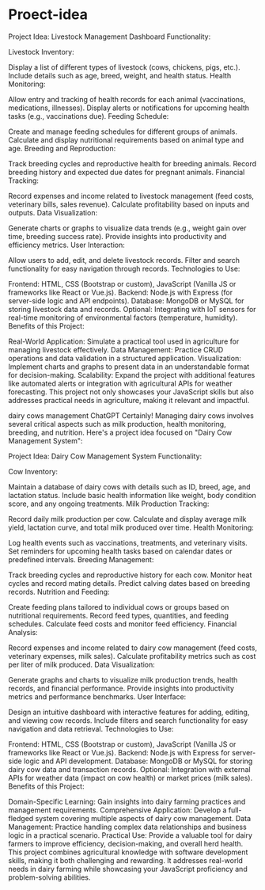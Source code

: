 # Proect-idea
Project Idea: Livestock Management Dashboard
Functionality:

Livestock Inventory:

Display a list of different types of livestock (cows, chickens, pigs, etc.).
Include details such as age, breed, weight, and health status.
Health Monitoring:

Allow entry and tracking of health records for each animal (vaccinations, medications, illnesses).
Display alerts or notifications for upcoming health tasks (e.g., vaccinations due).
Feeding Schedule:

Create and manage feeding schedules for different groups of animals.
Calculate and display nutritional requirements based on animal type and age.
Breeding and Reproduction:

Track breeding cycles and reproductive health for breeding animals.
Record breeding history and expected due dates for pregnant animals.
Financial Tracking:

Record expenses and income related to livestock management (feed costs, veterinary bills, sales revenue).
Calculate profitability based on inputs and outputs.
Data Visualization:

Generate charts or graphs to visualize data trends (e.g., weight gain over time, breeding success rate).
Provide insights into productivity and efficiency metrics.
User Interaction:

Allow users to add, edit, and delete livestock records.
Filter and search functionality for easy navigation through records.
Technologies to Use:

Frontend: HTML, CSS (Bootstrap or custom), JavaScript (Vanilla JS or frameworks like React or Vue.js).
Backend: Node.js with Express (for server-side logic and API endpoints).
Database: MongoDB or MySQL for storing livestock data and records.
Optional: Integrating with IoT sensors for real-time monitoring of environmental factors (temperature, humidity).
Benefits of this Project:

Real-World Application: Simulate a practical tool used in agriculture for managing livestock effectively.
Data Management: Practice CRUD operations and data validation in a structured application.
Visualization: Implement charts and graphs to present data in an understandable format for decision-making.
Scalability: Expand the project with additional features like automated alerts or integration with agricultural APIs for weather forecasting.
This project not only showcases your JavaScript skills but also addresses practical needs in agriculture, making it relevant and impactful.

dairy cows management
ChatGPT
Certainly! Managing dairy cows involves several critical aspects such as milk production, health monitoring, breeding, and nutrition. Here's a project idea focused on "Dairy Cow Management System":

Project Idea: Dairy Cow Management System
Functionality:

Cow Inventory:

Maintain a database of dairy cows with details such as ID, breed, age, and lactation status.
Include basic health information like weight, body condition score, and any ongoing treatments.
Milk Production Tracking:

Record daily milk production per cow.
Calculate and display average milk yield, lactation curve, and total milk produced over time.
Health Monitoring:

Log health events such as vaccinations, treatments, and veterinary visits.
Set reminders for upcoming health tasks based on calendar dates or predefined intervals.
Breeding Management:

Track breeding cycles and reproductive history for each cow.
Monitor heat cycles and record mating details.
Predict calving dates based on breeding records.
Nutrition and Feeding:

Create feeding plans tailored to individual cows or groups based on nutritional requirements.
Record feed types, quantities, and feeding schedules.
Calculate feed costs and monitor feed efficiency.
Financial Analysis:

Record expenses and income related to dairy cow management (feed costs, veterinary expenses, milk sales).
Calculate profitability metrics such as cost per liter of milk produced.
Data Visualization:

Generate graphs and charts to visualize milk production trends, health records, and financial performance.
Provide insights into productivity metrics and performance benchmarks.
User Interface:

Design an intuitive dashboard with interactive features for adding, editing, and viewing cow records.
Include filters and search functionality for easy navigation and data retrieval.
Technologies to Use:

Frontend: HTML, CSS (Bootstrap or custom), JavaScript (Vanilla JS or frameworks like React or Vue.js).
Backend: Node.js with Express for server-side logic and API development.
Database: MongoDB or MySQL for storing dairy cow data and transaction records.
Optional: Integration with external APIs for weather data (impact on cow health) or market prices (milk sales).
Benefits of this Project:

Domain-Specific Learning: Gain insights into dairy farming practices and management requirements.
Comprehensive Application: Develop a full-fledged system covering multiple aspects of dairy cow management.
Data Management: Practice handling complex data relationships and business logic in a practical scenario.
Practical Use: Provide a valuable tool for dairy farmers to improve efficiency, decision-making, and overall herd health.
This project combines agricultural knowledge with software development skills, making it both challenging and rewarding. It addresses real-world needs in dairy farming while showcasing your JavaScript proficiency and problem-solving abilities.
